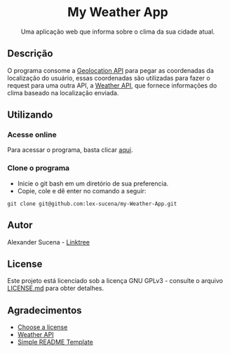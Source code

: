 <div align="center">
<h1>My Weather App</h1>
Uma aplicação web que informa sobre o clima da sua cidade atual.
</div>


## Descrição

O programa consome a [Geolocation API](https://developer.mozilla.org/en-US/docs/Web/API/Geolocation_API) para pegar as coordenadas da localização do usuário, essas coordenadas são utilizadas para fazer o request para uma outra API, a [Weather API](https://choosealicense.com/), que fornece informações do clima baseado na localização enviada.

## Utilizando

### Acesse online

Para acessar o programa, basta clicar [aqui](https://lex-sucena.github.io/my-Weather-App/).

### Clone o programa

- Inicie o git bash em um diretório de sua preferencia.
- Copie, cole e dê enter no comando a seguir:

```
git clone git@github.com:lex-sucena/my-Weather-App.git
```

## Autor

Alexander Sucena - [Linktree](https://linktr.ee/lex.sucena)

## License

Este projeto está licenciado sob a licença GNU GPLv3 - consulte o arquivo [LICENSE.md](https://github.com/lex-sucena/my-Weather-App/blob/main/LICENSE) para obter detalhes.

## Agradecimentos

- [Choose a license](https://choosealicense.com/)
- [Weather API](https://choosealicense.com/)
- [Simple README Template](https://gist.github.com/DomPizzie/7a5ff55ffa9081f2de27c315f5018afc)
